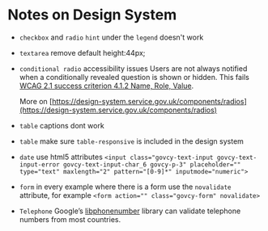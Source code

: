 # Notes on Design System

- `checkbox` and `radio` `hint` under the `legend` doesn't work 
- `textarea` remove default height:44px;
- `conditional radio` accessibility issues
    Users are not always notified when a conditionally revealed question is shown or hidden. This fails  [WCAG 2.1 success criterion 4.1.2 Name, Role, Value](https://www.w3.org/WAI/WCAG21/Understanding/name-role-value.html).

    More on [https://design-system.service.gov.uk/components/radios](https://design-system.service.gov.uk/components/radios)
- `table` captions dont work
- `table` make sure `table-responsive` is included in the design system
- `date` use html5 attributes `<input class="govcy-text-input govcy-text-input-error govcy-text-input-char_6 govcy-p-3" placeholder="" type="text" maxlength="2" pattern="[0-9]*" inputmode="numeric">`
- `form` in every example where there is a form use the `novalidate` attribute, for example `<form action="" class="govcy-form" novalidate>`
- `Telephone` Google’s [libphonenumber](https://github.com/googlei18n/libphonenumber) library can validate telephone numbers from most countries.
